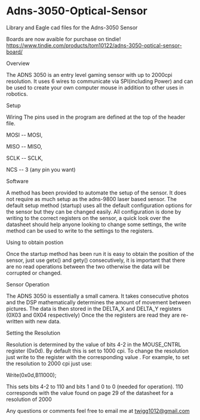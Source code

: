 
# Adns-3050-Optical-Sensor
Library and Eagle cad files for the Adns-3050 Sensor

Boards are now avaible for purchase on tindie! https://www.tindie.com/products/tom10122/adns-3050-optical-sensor-board/

Overview

The ADNS 3050 is an entry level gaming sensor with up to 2000cpi resolution. It uses 6 wires to communicate via SPI(including Power) and can be used to create your own computer mouse in addition to other uses in robotics. 


Setup

Wiring
The pins used in the program are defined at the top of the header file.

MOSI -- MOSI, 

MISO -- MISO, 

SCLK -- SCLK, 

NCS -- 3 (any pin you want)


Software

A method has been provided to automate the setup of the sensor. It does not require as much setup as the adns-9800 laser based sensor. The default setup method (startup) uses all the default configuration options for the sensor but they can be changed easily. All configuration is done by writing to the correct registers on the sensor, a quick look over the datasheet should help anyone looking to change some settings, the write method can be used to write to the settings to the registers.  




Using to obtain postion

Once the startup method has been run it is easy to obtain the position of the sensor, just use getx() and gety() consecutively, it is important that there are no read operations between the two otherwise the data will be corrupted or changed.  


Sensor Operation

The ADNS 3050 is essentially a small camera. It takes consecutive photos and the DSP mathematically determines the amount of movement between pictures. The data is then stored in the DELTA_X and DELTA_Y registers (0X03 and 0X04 respectively) Once the the registers are read they are re-written with new data.

Setting the Resolution 

Resolution is determined by the value of bits 4-2 in the MOUSE_CNTRL register (0x0d). By default this is set to 1000 cpi. To change the resolution just write to the register with the corresponding value . For example, to set the resolution to 2000 cpi  just use:

Write(0x0d,B11000);

This sets bits 4-2 to 110 and bits 1 and 0 to 0 (needed for operation).  110 corresponds with the value found on page 29 of the datasheet for a resolution of 2000 



Any questions or comments feel free to email me at twigg1012@gmail.com
